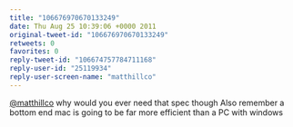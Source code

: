 ```yaml
---
title: "106676970670133249"
date: Thu Aug 25 10:39:06 +0000 2011
original-tweet-id: "106676970670133249"
retweets: 0
favorites: 0
reply-tweet-id: "106674757784711168"
reply-user-id: "25119934"
reply-user-screen-name: "matthillco"
---
```

<a href="https://twitter.com/matthillco">@matthillco</a> why would you ever need that spec though Also remember a bottom end mac is going to be far more efficient than a PC with windows
